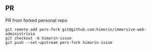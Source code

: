 ## PR

PR from forked personal repo
```
git remote add pers-fork git@github.com:himorin/immersive-web-administrivia
git checkout -b himorin-issue
git push --set-upstream pers-fork himorin-issue
```
